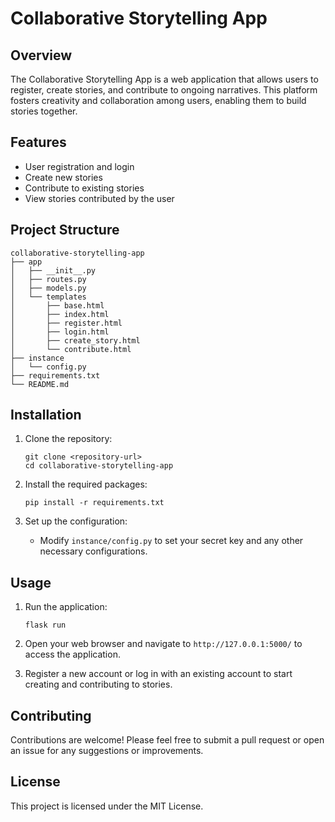 # Collaborative Storytelling App

## Overview
The Collaborative Storytelling App is a web application that allows users to register, create stories, and contribute to ongoing narratives. This platform fosters creativity and collaboration among users, enabling them to build stories together.

## Features
- User registration and login
- Create new stories
- Contribute to existing stories
- View stories contributed by the user

## Project Structure
```
collaborative-storytelling-app
├── app
│   ├── __init__.py
│   ├── routes.py
│   ├── models.py
│   └── templates
│       ├── base.html
│       ├── index.html
│       ├── register.html
│       ├── login.html
│       ├── create_story.html
│       └── contribute.html
├── instance
│   └── config.py
├── requirements.txt
└── README.md
```

## Installation
1. Clone the repository:
   ```
   git clone <repository-url>
   cd collaborative-storytelling-app
   ```

2. Install the required packages:
   ```
   pip install -r requirements.txt
   ```

3. Set up the configuration:
   - Modify `instance/config.py` to set your secret key and any other necessary configurations.

## Usage
1. Run the application:
   ```
   flask run
   ```

2. Open your web browser and navigate to `http://127.0.0.1:5000/` to access the application.

3. Register a new account or log in with an existing account to start creating and contributing to stories.

## Contributing
Contributions are welcome! Please feel free to submit a pull request or open an issue for any suggestions or improvements.

## License
This project is licensed under the MIT License.